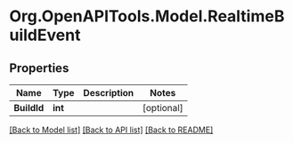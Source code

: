 # Org.OpenAPITools.Model.RealtimeBuildEvent

## Properties

Name | Type | Description | Notes
------------ | ------------- | ------------- | -------------
**BuildId** | **int** |  | [optional] 

[[Back to Model list]](../README.md#documentation-for-models) [[Back to API list]](../README.md#documentation-for-api-endpoints) [[Back to README]](../README.md)

